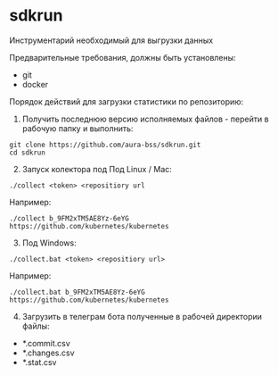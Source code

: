 # sdkrun
Инструментарий необходимый для выгрузки данных

Предварительные требования, должны быть установлены:
- git
- docker

Порядок действий для загрузки статистики по репозиторию:

1. Получить последнюю версию исполняемых файлов - перейти в рабочую папку и выполнить:
```
git clone https://github.com/aura-bss/sdkrun.git
cd sdkrun
```

2. Запуск колектора под Под Linux / Mac:
```
./collect <token> <repositiory url
```
Например:
```
./collect b_9FM2xTM5AE8Yz-6eYG https://github.com/kubernetes/kubernetes
```

3. Под Windows:
```
./collect.bat <token> <repositiory url>
```
Например:
```
./collect.bat b_9FM2xTM5AE8Yz-6eYG https://github.com/kubernetes/kubernetes
```

4. Загрузить в телеграм бота полученные в рабочей директории файлы:
- *.commit.csv
- *.changes.csv
- *.stat.csv
